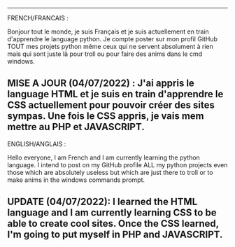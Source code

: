 ----------------------------------------------
FRENCH/FRANCAIS :

Bonjour tout le monde, je suis Français et je suis actuellement en train d'apprendre le language python.
Je compte poster sur mon profil GitHub TOUT mes projets python même ceux qui ne servent absolument à rien mais qui sont juste là pour troll ou pour faire des anims dans le cmd windows.

MISE A JOUR (04/07/2022) : J'ai appris le language HTML et je suis en train d'apprendre le CSS actuellement pour pouvoir créer des sites sympas. Une fois le CSS appris, je vais mem mettre au PHP et JAVASCRIPT.
----------------------------------------------
ENGLISH/ANGLAIS :

Hello everyone, I am French and I am currently learning the python language.
I intend to post on my GitHub profile ALL my python projects even those which are absolutely useless but which are just there to troll or to make anims in the windows commands prompt.

UPDATE (04/07/2022): I learned the HTML language and I am currently learning CSS to be able to create cool sites. Once the CSS learned, I'm going to put myself in PHP and JAVASCRIPT.
----------------------------------------------
